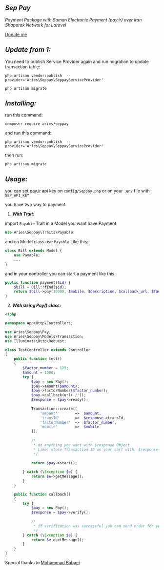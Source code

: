 ***Sep Pay***
------------
*Payment Package with Saman Electronic Payment (pay.ir) over iran Shaparak Network for Laravel*

[Donate me](https://me.pay.ir/imohammad)

***Update from 1:***
---------
You need to publish Service Provider again and run migration to update transaction table:
```
php artisan vendor:publish  --provider='Aries\Seppay\SeppayServiceProvider'

php artisan migrate
```

***Installing:***
-------------
run this command:

``composer require aries/seppay``


and run this command:

``php artisan vendor:publish  --provider='Aries\Seppay\SeppayServiceProvider'
``

then run:

``php artisan migrate``


***Usage:***
---------
you can set [pay.ir](https://pay.ir) api key on `config/Seppay.php` or on your `.env` file with `SEP_API_KEY`

you have two way to payment:
1. ***With Trait:***

import `Payable` Trait in a Model you want have Payment:

```php
use Aries\Seppay\Traits\Payable;
```
and on Model class use `Payable` Like this:
```php
class Bill extends Model {
    use Payable;
    ...
}
```
and in your controller you can start a payment like this:
```php
public function payment($id) {
    $bill = Bill::find($id);
    return $bill->pay(10000, $mobile, $description, $callback_url, $factor_number);
}
```

2. ***With Using Pay() class:***

```php
<?php

namespace App\Http\Controllers;

use Aries\Seppay\Pay;
use Aries\Seppay\Models\Transaction;
use Illuminate\Http\Request;

class TestController extends Controller
{
    public function test()
    {
        $factor_number = 123;
        $amount = 1000;
        try {
            $pay = new Pay();
            $pay->amount($amount);
            $pay->factorNumber($factor_number);
            $pay->callback(url('/'));
            $response = $pay->ready();
            
            Transaction::create([
                'amount'        =>  $amount,
                'transId'       =>  $response->transId,
                'factorNumber'  =>  $factor_number,
                'mobile'        =>  $mobile
            ]);
            
            /*
             * do anything you want with $response Object
             * Like: store Transaction ID on your cart with: $response->transId;
             */
            
            return $pay->start();

        } catch (\Exception $e) {
            return $e->getMessage();
        }
    }

    public function callback()
    {
        try {
            $pay = new Pay();
            $response = $pay->verify();
            
            /*
             * if verification was successful you can send order for your customer
             */
        } catch (\Exception $e) {
            return $e->getMessage();
        }
    }
}
```

Special thanks to [Mohammad Babaei](https://github.com/mohammad6006)

